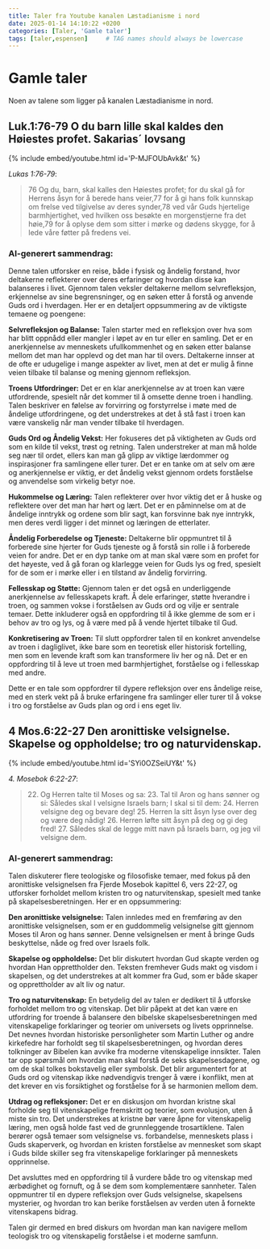 ```yaml
---
title: Taler fra Youtube kanalen Læstadianisme i nord
date: 2025-01-14 14:10:22 +0200
categories: [Taler, 'Gamle taler']
tags: [taler,espensen]     # TAG names should always be lowercase
---
```


# Gamle taler  
Noen av talene som ligger på kanalen Læstadianisme in nord.

## Luk.1:76-79 O du barn lille skal kaldes den Høiestes profet. Sakarias´ lovsang 
{% include embed/youtube.html id='P-MJFOUbAvk&t' %}

_Lukas 1:76-79_:
>76 Og du, barn, skal kalles den Høiestes profet; for du skal gå for Herrens åsyn for å berede hans veier,77 for å gi hans folk kunnskap om frelse ved tilgivelse av deres synder,78 ved vår Guds hjertelige barmhjertighet, ved hvilken oss besøkte en morgenstjerne fra det høie,79 for å oplyse dem som sitter i mørke og dødens skygge, for å lede våre føtter på fredens vei.


### AI-generert sammendrag:

Denne talen utforsker en reise, både i fysisk og åndelig forstand, hvor deltakerne reflekterer over deres erfaringer og hvordan disse kan balanseres i livet. Gjennom talen veksler deltakerne mellom selvrefleksjon, erkjennelse av sine begrensninger, og en søken etter å forstå og anvende Guds ord i hverdagen. Her er en detaljert oppsummering av de viktigste temaene og poengene:

**Selvrefleksjon og Balanse:**
Talen starter med en refleksjon over hva som har blitt oppnådd eller mangler i løpet av en tur eller en samling. Det er en anerkjennelse av menneskets ufullkommenhet og en søken etter balanse mellom det man har opplevd og det man har til overs. Deltakerne innser at de ofte er udugelige i mange aspekter av livet, men at det er mulig å finne veien tilbake til balanse og mening gjennom refleksjon.

**Troens Utfordringer:**
Det er en klar anerkjennelse av at troen kan være utfordrende, spesielt når det kommer til å omsette denne troen i handling. Talen beskriver en følelse av forvirring og forstyrrelse i møte med de åndelige utfordringene, og det understrekes at det å stå fast i troen kan være vanskelig når man vender tilbake til hverdagen.

**Guds Ord og Åndelig Vekst:**
Her fokuseres det på viktigheten av Guds ord som en kilde til vekst, trøst og retning. Talen understreker at man må holde seg nær til ordet, ellers kan man gå glipp av viktige lærdommer og inspirasjoner fra samlingene eller turer. Det er en tanke om at selv om ære og anerkjennelse er viktig, er det åndelig vekst gjennom ordets forståelse og anvendelse som virkelig betyr noe.

**Hukommelse og Læring:**
Talen reflekterer over hvor viktig det er å huske og reflektere over det man har hørt og lært. Det er en påminnelse om at de åndelige inntrykk og ordene som blir sagt, kan forsvinne bak nye inntrykk, men deres verdi ligger i det minnet og læringen de etterlater.

**Åndelig Forberedelse og Tjeneste:**
Deltakerne blir oppmuntret til å forberede sine hjerter for Guds tjeneste og å forstå sin rolle i å forberede veien for andre. Det er en dyp tanke om at man skal være som en profet for det høyeste, ved å gå foran og klarlegge veien for Guds lys og fred, spesielt for de som er i mørke eller i en tilstand av åndelig forvirring.

**Fellesskap og Støtte:**
Gjennom talen er det også en underliggende anerkjennelse av fellesskapets kraft. Å dele erfaringer, støtte hverandre i troen, og sammen vokse i forståelsen av Guds ord og vilje er sentrale temaer. Dette inkluderer også en oppfordring til å ikke glemme de som er i behov av tro og lys, og å være med på å vende hjertet tilbake til Gud.

**Konkretisering av Troen:**
Til slutt oppfordrer talen til en konkret anvendelse av troen i dagliglivet, ikke bare som en teoretisk eller historisk fortelling, men som en levende kraft som kan transformere liv her og nå. Det er en oppfordring til å leve ut troen med barmhjertighet, forståelse og i fellesskap med andre.

Dette er en tale som oppfordrer til dypere refleksjon over ens åndelige reise, med en sterk vekt på å bruke erfaringene fra samlinger eller turer til å vokse i tro og forståelse av Guds plan og ord i ens eget liv.

## 4 Mos.6:22-27 Den aronittiske velsignelse. Skapelse og oppholdelse; tro og naturvidenskap.

{% include embed/youtube.html id='SYi0OZSeiUY&t' %}

_4. Mosebok 6:22-27_:
> 22. Og Herren talte til Moses og sa: 23. Tal til Aron og hans sønner og si: Således skal I velsigne Israels barn; I skal si til dem: 24. Herren velsigne deg og bevare deg! 25. Herren la sitt åsyn lyse over deg og være deg nådig! 26. Herren løfte sitt åsyn på deg og gi deg fred! 27. Således skal de legge mitt navn på Israels barn, og jeg vil velsigne dem.


### AI-generert sammendrag: 

Talen diskuterer flere teologiske og filosofiske temaer, med fokus på den aronittiske velsignelsen fra Fjerde Mosebok kapittel 6, vers 22-27, og utforsker forholdet mellom kristen tro og naturvitenskap, spesielt med tanke på skapelsesberetningen. Her er en oppsummering:

**Den aronittiske velsignelse:**
Talen innledes med en fremføring av den aronittiske velsignelsen, som er en guddommelig velsignelse gitt gjennom Moses til Aron og hans sønner. Denne velsignelsen er ment å bringe Guds beskyttelse, nåde og fred over Israels folk.

**Skapelse og oppholdelse:**
Det blir diskutert hvordan Gud skapte verden og hvordan Han opprettholder den. Teksten fremhever Guds makt og visdom i skapelsen, og det understrekes at alt kommer fra Gud, som er både skaper og opprettholder av alt liv og natur.

**Tro og naturvitenskap:**
En betydelig del av talen er dedikert til å utforske forholdet mellom tro og vitenskap. Det blir påpekt at det kan være en utfordring for troende å balansere den bibelske skapelsesberetningen med vitenskapelige forklaringer og teorier om universets og livets opprinnelse. 
Det nevnes hvordan historiske personligheter som Martin Luther og andre kirkefedre har forholdt seg til skapelsesberetningen, og hvordan deres tolkninger av Bibelen kan avvike fra moderne vitenskapelige innsikter.
Talen tar opp spørsmål om hvordan man skal forstå de seks skapelsesdagene, og om de skal tolkes bokstavelig eller symbolsk. Det blir argumentert for at Guds ord og vitenskap ikke nødvendigvis trenger å være i konflikt, men at det krever en vis forsiktighet og forståelse for å se harmonien mellom dem.

**Utdrag og refleksjoner:**
Det er en diskusjon om hvordan kristne skal forholde seg til vitenskapelige fremskritt og teorier, som evolusjon, uten å miste sin tro. Det understrekes at kristne bør være åpne for vitenskapelig læring, men også holde fast ved de grunnleggende trosartiklene.
Talen berører også temaer som velsignelse vs. forbandelse, menneskets plass i Guds skaperverk, og hvordan en kristen forståelse av mennesket som skapt i Guds bilde skiller seg fra vitenskapelige forklaringer på menneskets opprinnelse.


Det avsluttes med en oppfordring til å vurdere både tro og vitenskap med ærbødighet og fornuft, og å se dem som komplementære sannheter. Talen oppmuntrer til en dypere refleksjon over Guds velsignelse, skapelsens mysterier, og hvordan tro kan berike forståelsen av verden uten å fornekte vitenskapens bidrag.

Talen gir dermed en bred diskurs om hvordan man kan navigere mellom teologisk tro og vitenskapelig forståelse i et moderne samfunn.
